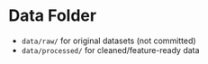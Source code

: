 # Data Folder

- `data/raw/` for original datasets (not committed)
- `data/processed/` for cleaned/feature-ready data